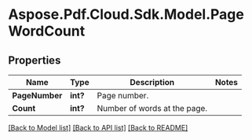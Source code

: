 # Aspose.Pdf.Cloud.Sdk.Model.PageWordCount
## Properties

Name | Type | Description | Notes
------------ | ------------- | ------------- | -------------
**PageNumber** | **int?** | Page number. | 
**Count** | **int?** | Number of words at the page. | 

[[Back to Model list]](../README.md#documentation-for-models) [[Back to API list]](../README.md#documentation-for-api-endpoints) [[Back to README]](../README.md)

